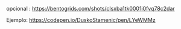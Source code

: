opcional : https://bentogrids.com/shots/clsxba1tk0001i0fvq78c2dar


Ejemplo: https://codepen.io/DuskoStamenic/pen/LYeWMMz



